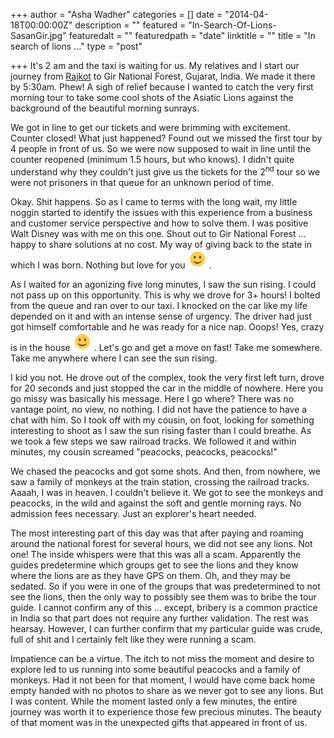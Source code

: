 +++
author = "Asha Wadher"
categories = []
date = "2014-04-18T00:00:00Z"
description = ""
featured = "In-Search-Of-Lions-SasanGir.jpg"
featuredalt = ""
featuredpath = "date"
linktitle = ""
title = "In search of lions ..."
type = "post"

+++
It's 2 am and the taxi is waiting for us. My relatives and I start our journey from [Rajkot](http://twiztedmyrtle.photoshelter.com/gallery-collection/View-Gallery/C0000qSXIepKx7lw) to Gir National Forest, Gujarat, India. We made it there by 5:30am. Phew! A sigh of relief because I wanted to catch the very first morning tour<!--more--> to take some cool shots of the Asiatic Lions against the background of the beautiful morning sunrays.

We got in line to get our tickets and were brimming with excitement. Counter closed! What just happened? Found out we missed the first tour by 4 people in front of us. So we were now supposed to wait in line until the counter reopened (minimum 1.5 hours, but who knows). I didn't quite understand why they couldn't just give us the tickets for the 2<sup>nd</sup> tour so we were not prisoners in that queue for an unknown period of time.

Okay. Shit happens. So as I came to terms with the long wait, my little noggin started to identify the issues with this experience from a business and customer service perspective and how to solve them. I was positive Walt Disney was with me on this one. Shout out to Gir National Forest ...
 happy to share solutions at no cost. My way of giving back to the state in which I was born. Nothing but love for you ![:)](/img/twiztedmyrtle/simple-smile.png) .

As I waited for an agonizing five long minutes, I saw the sun rising. I could not pass up on this opportunity. This is why we drove for 3+ hours! I bolted from the queue and ran over to our taxi. I knocked on the car like my life depended on it and with an intense sense of urgency. The driver had just got himself comfortable and he was ready for a nice nap. Ooops! Yes, crazy is in the house ![:)](/img/twiztedmyrtle/simple-smile.png) . Let's go and get a move on fast! Take me somewhere. Take me anywhere where I can see the sun rising.

I kid you not. He drove out of the complex, took the very first left turn, drove for 20 seconds and just stopped the car in the middle of nowhere. Here you go missy was basically his message. Here I go where? There was no vantage point, no view, no nothing. I did not have the patience to have a chat with him. So I took off with my cousin, on foot, looking for something interesting to shoot as I saw the sun rising faster than I could breathe. As we took a few steps we saw railroad tracks. We followed it and within minutes, my cousin screamed "peacocks, peacocks, peacocks!"

We chased the peacocks and got some shots. And then, from nowhere, we saw a family of monkeys at the train station, crossing the railroad tracks. Aaaah, I was in heaven. I couldn't believe it. We got to see the monkeys and peacocks, in the wild and against the soft and gentle morning rays. No admission fees necessary. Just an explorer's heart needed.

The most interesting part of this day was that after paying and roaming around the national forest for several hours, we did not see any lions. Not one! The inside whispers were that this was all a scam. Apparently the guides predetermine which groups get to see the lions and they know where the lions are as they have GPS on them. Oh, and they may be sedated. So if you were in one of the groups that was predetermined to not see the lions, then the only way to possibly see them was to bribe the tour guide. I cannot confirm any of this ...
 except, bribery is a common practice in India so that part does not require any further validation. The rest was hearsay. However, I can further confirm that my particular guide was crude, full of shit and I certainly felt like they were running a scam.

Impatience can be a virtue. The itch to not miss the moment and desire to explore led to us running into some beautiful peacocks and a family of monkeys. Had it not been for that moment, I would have come back home empty handed with no photos to share as we never got to see any lions. But I was content. While the moment lasted only a few minutes, the entire journey was worth it to experience those few precious minutes. The beauty of that moment was in the unexpected gifts that appeared in front of us.
